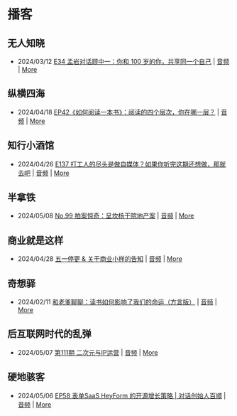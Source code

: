 # 播客

## 无人知晓
- 2024/03/12 [E34 孟岩对话顾中一：你和 100 岁的你，共享同一个自己](https://www.xiaoyuzhoufm.com/episode/65effcb5421188fe6adc9f41) | [音频](https://dts-api.xiaoyuzhoufm.com/track/611719d3cb0b82e1df0ad29e/65effcb5421188fe6adc9f41/media.xyzcdn.net/lmrDHW9ykqTLnzJhhyFDBFdUQ27Z.m4a) | [More](channels/%E6%97%A0%E4%BA%BA%E7%9F%A5%E6%99%93.md)

## 纵横四海
- 2024/04/18 [EP42《如何阅读一本书》：阅读的四个层次，你在哪一层？](https://www.ximalaya.com/sound/723479352) | [音频](https://audio.xmcdn.com/storages/3b69-audiofreehighqps/3C/65/GKwRINsJ9uUNByqsIQLH8Evf.m4a) | [More](channels/%E7%BA%B5%E6%A8%AA%E5%9B%9B%E6%B5%B7.md)

## 知行小酒馆
- 2024/04/26 [E137 打工人的尽头是做自媒体？如果你听完这期还想做，那就去吧](https://www.xiaoyuzhoufm.com/episode/662a2834ff598d65f22fbc80) | [音频](https://dts-api.xiaoyuzhoufm.com/track/6013f9f58e2f7ee375cf4216/662a2834ff598d65f22fbc80/media.xyzcdn.net/lo1ovPUfTWTNhTzGGLnJpMuccaBV.m4a) | [More](channels/%E7%9F%A5%E8%A1%8C%E5%B0%8F%E9%85%92%E9%A6%86.md)

## 半拿铁
- 2024/05/08 [No.99 拍案惊奇：呈坎杨干院地产案](https://www.ximalaya.com/sound/727606691) | [音频](https://dl.wavpub.com/item/227_31599014_4177.m4a) | [More](channels/%E5%8D%8A%E6%8B%BF%E9%93%81.md)

## 商业就是这样
- 2024/04/28 [五一停更 & 关于商业小样的告知](https://www.ximalaya.com/sound/725658552) | [音频](https://audio.xmcdn.com/storages/4e7f-audiofreehighqps/20/E5/GKwRIaIKBDzxAATaigLMfjsf.m4a) | [More](channels/%E5%95%86%E4%B8%9A%E5%B0%B1%E6%98%AF%E8%BF%99%E6%A0%B7.md)

## 奇想驿
- 2024/02/11 [和老爹聊聊：读书如何影响了我们的命运（方言版）](https://www.xiaoyuzhoufm.com/episode/65c839a90bef6c2074d27174) | [音频](https://dts-api.xiaoyuzhoufm.com/track/6034daea97755b8fc9c66480/65c839a90bef6c2074d27174/media.xyzcdn.net/ljFv7ZFgmiyNZuNiYLWTh8I-KQ6F.m4a) | [More](channels/%E5%A5%87%E6%83%B3%E9%A9%BF.md)

## 后互联网时代的乱弹
- 2024/05/07 [第111期 二次元与IP运营](https://hosting.wavpub.cn/pie/ep111/) | [音频](https://tk.wavpub.com/WPDL_ZCRvxCYrARAqKdvsKguSeKUdQkUEMeaEAhQKytLdcYhAyhWhKDVwHNSgwK-fd.mp3) | [More](channels/%E5%90%8E%E4%BA%92%E8%81%94%E7%BD%91%E6%97%B6%E4%BB%A3%E7%9A%84%E4%B9%B1%E5%BC%B9.md)

## 硬地骇客
- 2024/05/06 [EP58 表单SaaS HeyForm 的开源增长策略 | 对话创始人百顺](https://www.xiaoyuzhoufm.com/episode/6638d37248dbc98b8964726f) | [音频](https://dts-api.xiaoyuzhoufm.com/track/640ee2438be5d40013fe4a87/6638d37248dbc98b8964726f/media.xyzcdn.net/lktYyP6IC5R20jcjw5sPKM4VgQfx.m4a) | [More](channels/%E7%A1%AC%E5%9C%B0%E9%AA%87%E5%AE%A2.md)


